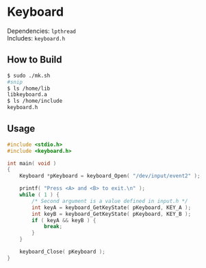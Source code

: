 # Keyboard

Dependencies: `lpthread`  
Includes: `keyboard.h`


## How to Build

```sh
$ sudo ./mk.sh
#snip
$ ls /home/lib
libkeyboard.a
$ ls /home/include
keyboard.h
```


## Usage

```c
#include <stdio.h>
#include <keyboard.h>

int main( void )
{
    Keyboard *pKeyboard = keyboard_Open( "/dev/input/event2" );

    printf( "Press <A> and <B> to exit.\n" );
    while ( 1 ) {
        /* Second argument is a value defined in input.h */
        int keyA = keyboard_GetKeyState( pKeyboard, KEY_A );
        int keyB = keyboard_GetKeyState( pKeyboard, KEY_B );
        if ( keyA && keyB ) {
            break;
        }
    }

    keyboard_Close( pKeyboard );
}
```
